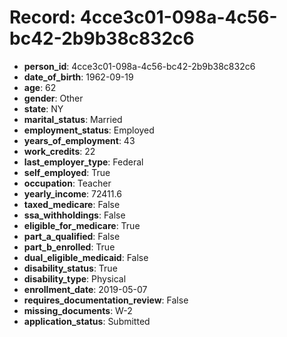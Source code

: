 # Record: 4cce3c01-098a-4c56-bc42-2b9b38c832c6

- **person_id**: 4cce3c01-098a-4c56-bc42-2b9b38c832c6
- **date_of_birth**: 1962-09-19
- **age**: 62
- **gender**: Other
- **state**: NY
- **marital_status**: Married
- **employment_status**: Employed
- **years_of_employment**: 43
- **work_credits**: 22
- **last_employer_type**: Federal
- **self_employed**: True
- **occupation**: Teacher
- **yearly_income**: 72411.6
- **taxed_medicare**: False
- **ssa_withholdings**: False
- **eligible_for_medicare**: True
- **part_a_qualified**: False
- **part_b_enrolled**: True
- **dual_eligible_medicaid**: False
- **disability_status**: True
- **disability_type**: Physical
- **enrollment_date**: 2019-05-07
- **requires_documentation_review**: False
- **missing_documents**: W-2
- **application_status**: Submitted